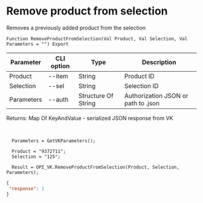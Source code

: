 ﻿---
sidebar_position: 6
---

# Remove product from selection
 Removes a previously added product from the selection



`Function RemoveProductFromSelection(Val Product, Val Selection, Val Parameters = "") Export`

  | Parameter | CLI option | Type | Description |
  |-|-|-|-|
  | Product | --item | String | Product ID |
  | Selection | --sel | String | Selection ID |
  | Parameters | --auth | Structure Of String | Authorization JSON or path to .json |

  
  Returns:  Map Of KeyAndValue - serialized JSON response from VK

<br/>




```bsl title="Code example"
  Parameters = GetVKParameters();
  
  Product = "9372711";
  Selection = "125";
  
  Result = OPI_VK.RemoveProductFromSelection(Product, Selection, Parameters);
```
 



```json title="Result"
{
 "response": 1
}
```
